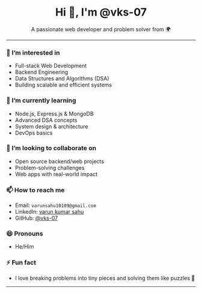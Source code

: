 <h1 align="center">Hi 👋, I'm @vks-07</h1>
<p align="center">
  A passionate web developer and problem solver from 🌍
</p>

---

### 👀 I’m interested in
- Full-stack Web Development  
- Backend Engineering  
- Data Structures and Algorithms (DSA)  
- Building scalable and efficient systems

### 🌱 I’m currently learning
- Node.js, Express.js & MongoDB  
- Advanced DSA concepts  
- System design & architecture  
- DevOps basics

### 💞️ I’m looking to collaborate on
- Open source backend/web projects  
- Problem-solving challenges  
- Web apps with real-world impact

### 📫 How to reach me
- Email: `varunsahu10109@gmail.com`  
- LinkedIn: [varun kumar sahu]([https://www.linkedin.com/in/your-profile](https://www.linkedin.com/in/varun-kumar-sahu-b34047317/))  
- GitHub: [@vks-07](https://github.com/vks-07)

### 😄 Pronouns
- He/Him

### ⚡ Fun fact
- I love breaking problems into tiny pieces and solving them like puzzles 🧩

---

<!---
vks-07/vks-07 is a ✨ special ✨ repository because its `README.md` (this file) appears on your GitHub profile.
You can click the Preview link to take a look at your changes.
--->
